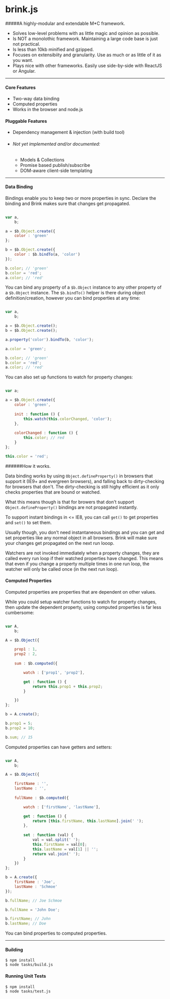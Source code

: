 # brink.js
#####A highly-modular and extendable M*C framework.

- Solves low-level problems with as little magic and opinion as possible.
- Is NOT a monolothic framework. Maintaining a large code base is just not practical.
- Is less than 10kb minified and gzipped.
- Focuses on extensibiity and granularity. Use as much or as little of it as you want.
- Plays nice with other frameworks. Easily use side-by-side with ReactJS or Angular.

---------------------

#### Core Features

- Two-way data binding
- Computed properties
- Works in the browser and node.js

#### Pluggable Features

- Dependency management & injection (with build tool)


- ###### Not yet implemented and/or documented:
    - Models & Collections
    - Promise based publish/subscribe
    - DOM-aware client-side templating

-----------------------------

#### Data Binding

Bindings enable you to keep two or more properties in sync.
Declare the binding and Brink makes sure that changes get propagated.

```javascript

var a,
    b;

a = $b.Object.create({
    color : 'green'
};

b = $b.Object.create({
    color : $b.bindTo(a, 'color')
});

b.color; // 'green'
b.color = 'red';
a.color; // 'red'

```
You can bind any property of a `$b.Object` instance to any other property of a `$b.Object` instance.
The `$b.bindTo()` helper is there during object definition/creation, however you can bind properties at any time:

```javascript

var a,
    b;

a = $b.Object.create();
b = $b.Object.create();

a.property('color').bindTo(b, 'color');

a.color = 'green';

b.color; // 'green'
b.color = 'red';
a.color; // 'red'

````

You can also set up functions to watch for property changes:

```javascript

var a;

a = $b.Object.create({
    color : 'green',
    
    init : function () {
        this.watch(this.colorChanged, 'color');
    },
    
    colorChanged : function () {
        this.color; // red
    }
};

this.color = 'red';

````

######How it works.

Data binding works by using `Object.defineProperty()` in browsers that support it (IE9+ and evergreen browsers), and falling back to dirty-checking for browsers that don't. The dirty-checking is still highy efficient as it only checks properties that are bound or watched.

What this means though is that for browers that don't support `Object.defineProperty()` bindings are not propagated instantly.

To support instant bindings in <= IE8, you can call `get()` to get properties and `set()` to set them. 

Usually though, you don't need instantaneous bindings and you can get and set properties like any normal object in all browsers. Brink will make sure your changes get propagated on the next run looop.

Watchers are not invoked immediately when a property changes, they are called every run loop if their watched properties have changed. This means that even if you change a property multiple times in one run loop, the watcher will only be called once (in the next run loop).

#### Computed Properties

Computed properties are properties that are dependent on other values.

While you could setup watcher functions to watch for property changes, then update 
the dependent property, using computed properties is far less cumbersome:

```javascript

var A,
    b;

A = $b.Object({

    prop1 : 1,
    prop2 : 2,
    
    sum : $b.computed({

        watch : ['prop1', 'prop2'],

        get : function () {
            return this.prop1 + this.prop2;
        }

    })
};

b = A.create();

b.prop1 = 5;
b.prop2 = 10;

b.sum; // 15

````

Computed properties can have getters and setters:

```javascript

var A,
    b;

A = $b.Object({

    firstName : '',
    lastName : '',
    
    fullName : $b.computed({

        watch : ['firstName', 'lastName'],

        get : function () {
            return [this.firstName, this.lastName].join(' ');
        },
        
        set : function (val) {
            val = val.split(' ');
            this.firstName = val[0];
            this.lastName = val[1] || '';
            return val.join(' ');
        }
    })
};

b = A.create({
    firstName : 'Joe',
    lastName : 'Schmoe'
});

b.fullName; // Joe Schmoe

b.fullName = 'John Doe';

b.firstName; // John
b.lastName; // Doe

````

You can bind properties to computed properties.

----------------------------

#### Building

    $ npm install
    $ node tasks/build.js
        
#### Running Unit Tests

    $ npm install
    $ node tasks/test.js
